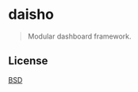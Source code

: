 # daisho
> Modular dashboard framework.

## License
[BSD][license-url]

[examples]:         https://github.com/hanzo-io/daisho/blob/master/test/test.coffee

[build-img]:        https://img.shields.io/travis/hanzo-io/daisho.svg
[build-url]:        https://travis-ci.org/hanzo-io/daisho
[chat-img]:         https://badges.gitter.im/join-chat.svg
[chat-url]:         https://gitter.im/hanzo-io/chat
[coverage-img]:     https://coveralls.io/repos/hanzo-io/daisho/badge.svg?branch=master&service=github
[coverage-url]:     https://coveralls.io/github/hanzo-io/daisho?branch=master
[dependencies-img]: https://david-dm.org/hanzo-io/daisho.svg
[dependencies-url]: https://david-dm.org/hanzo-io/daisho
[downloads-img]:    https://img.shields.io/npm/dm/daisho.svg
[downloads-url]:    http://badge.fury.io/js/daisho
[license-img]:      https://img.shields.io/npm/l/daisho.svg
[license-url]:      https://github.com/hanzo-io/daisho/blob/master/LICENSE
[npm-img]:          https://img.shields.io/npm/v/daisho.svg
[npm-url]:          https://www.npmjs.com/package/daisho
